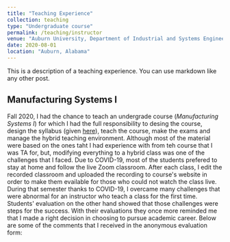 ```yaml
---
title: "Teaching Experience"
collection: teaching
type: "Undergraduate course"
permalink: /teaching/instructor
venue: "Auburn University, Department of Industrial and Systems Engineering"
date: 2020-08-01
location: "Auburn, Alabama"
---
```


This is a description of a teaching experience. You can use markdown like any other post.

Manufacturing Systems I
---
Fall 2020, I had the chance to teach an undergrade course (_Manufacturing Systems I_) for which I had the full responsibility to desing the course, design the syllabus (given [here]()), teach the course, make the exams and manage the hybrid teaching environment. Although most of the material were based on the ones taht I had experience with from teh course that I was TA for, but, modifying everything to a hybrid class was one of the challenges that I faced. Due to COVID-19, most of the students prefered to stay at home and follow the live Zoom classroom. After each class, I edit the recorded classroom and uploaded the recording to course's website in order to make them evailable for those who could not watch the class live. During that semester thanks to COVID-19, I overcame many challenges that were abnormal for an instructor who teach a class for the first time. Students' evaluation on the other hand showed that those challenges were steps for the success. With their evaluations they once more reminded me that I made a right decision in choosing to pursue academic career. Below are some of the comments that I received in the anonymous evaluation form:

